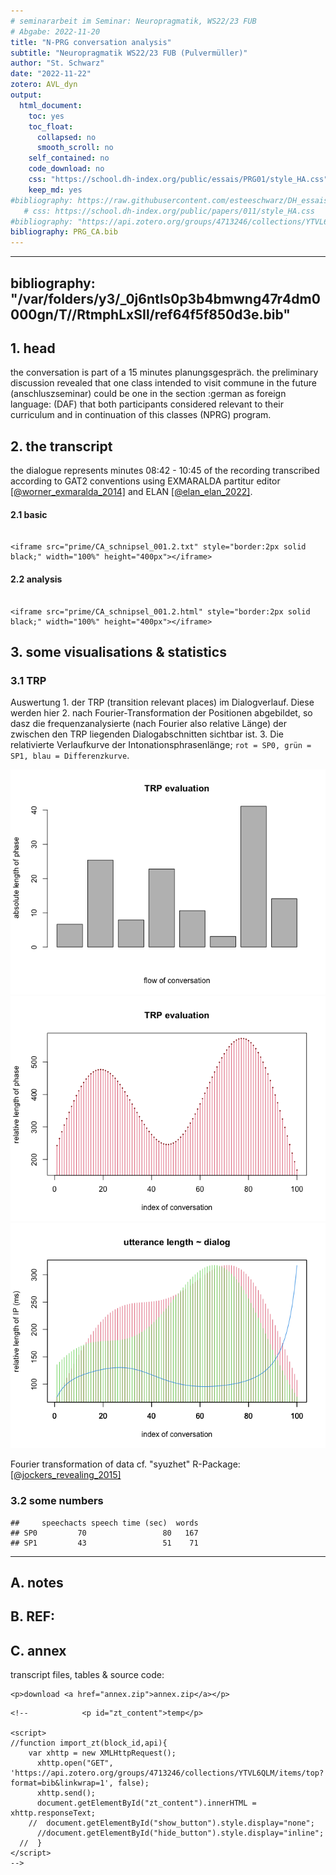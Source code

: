 ```yaml
---
# seminararbeit im Seminar: Neuropragmatik, WS22/23 FUB
# Abgabe: 2022-11-20
title: "N-PRG conversation analysis"
subtitle: "Neuropragmatik WS22/23 FUB (Pulvermüller)"
author: "St. Schwarz"
date: "2022-11-22"
zotero: AVL_dyn
output: 
  html_document: 
    toc: yes
    toc_float:
      collapsed: no
      smooth_scroll: no
    self_contained: no
    code_download: no
    css: "https://school.dh-index.org/public/essais/PRG01/style_HA.css"
    keep_md: yes
#bibliography: https://raw.githubusercontent.com/esteeschwarz/DH_essais/main/sections/DD/klemm_HA/top/klemm.bib
   # css: https://school.dh-index.org/public/papers/011/style_HA.css
#bibliography: "https://api.zotero.org/groups/4713246/collections/YTVL6QLM/items/top?format=bibtex"
bibliography: PRG_CA.bib
---
```




---
bibliography: "/var/folders/y3/_0j6ntls0p3b4bmwng47r4dm0000gn/T//RtmphLxSIl/ref64f5f850d3e.bib"
---



## 1. head
the conversation is part of a 15 minutes planungsgespräch. the preliminary discussion revealed that one class intended to visit commune in the future (anschluszseminar) could be one in the section :german as foreign language: (DAF) that both participants considered relevant to their curriculum and in continuation of this classes (NPRG) program.

## 2. the transcript
the dialogue represents minutes 08:42 - 10:45 of the recording transcribed according to GAT2 conventions using EXMARALDA partitur editor [[@worner_exmaralda_2014]](https://exmaralda.org/de/) and ELAN [[@elan_elan_2022]](https://archive.mpi.nl/tla/elan).

#### 2.1 basic
``` {=html}

<iframe src="prime/CA_schnipsel_001.2.txt" style="border:2px solid black;" width="100%" height="400px"></iframe>
```

#### 2.2 analysis
``` {=html}

<iframe src="prime/CA_schnipsel_001.2.html" style="border:2px solid black;" width="100%" height="400px"></iframe>
```

## 3. some visualisations & statistics
### 3.1 TRP
Auswertung 1. der TRP (transition relevant places) im Dialogverlauf. Diese werden hier 2. nach Fourier-Transformation der Positionen abgebildet, so dasz die frequenzanalysierte (nach Fourier also relative Länge) der zwischen den TRP liegenden Dialogabschnitten sichtbar ist. 3. Die relativierte Verlaufkurve der Intonationsphrasenlänge; `rot = SP0, grün = SP1, blau = Differenzkurve`.

![](N-PRG_CA_001_files/figure-html/unnamed-chunk-3-1.png)<!-- -->![](N-PRG_CA_001_files/figure-html/unnamed-chunk-3-2.png)<!-- -->![](N-PRG_CA_001_files/figure-html/unnamed-chunk-3-3.png)<!-- -->

Fourier transformation of data cf. "syuzhet" R-Package: [[@jockers_revealing_2015]](https://www.matthewjockers.net/2015/02/02/syuzhet/)

### 3.2 some numbers

```
##     speechacts speech time (sec)  words
## SP0         70                 80   167
## SP1         43                 51    71
```
---
## A. notes
## B. REF:
<div id="refs"></div>

## C. annex
transcript files, tables & source code:


```{=html}
<p>download <a href="annex.zip">annex.zip</a></p>
```

```{=html}
<!--			<p id="zt_content">temp</p>

<script>  
//function import_zt(block_id,api){
    var xhttp = new XMLHttpRequest();
      xhttp.open("GET", 'https://api.zotero.org/groups/4713246/collections/YTVL6QLM/items/top?format=bib&linkwrap=1', false);
      xhttp.send();
      document.getElementById("zt_content").innerHTML = xhttp.responseText;
    //  document.getElementById("show_button").style.display="none";
      //document.getElementById("hide_button").style.display="inline";
  //  }
</script>
-->
```

